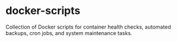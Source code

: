 # docker-scripts
Collection of Docker scripts for container health checks, automated backups, cron jobs, and system maintenance tasks.
